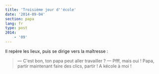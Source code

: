 ```yaml
---
title: 'Troisième jour d''école'
date: '2014-09-04'
section: papa
lang: fr
type: post
2014:
    - '09'
---
```


Il repère les lieux, puis se dirige vers la maîtresse :

> — C'est bon, ton papa peut aller travailler ?
> — Pfff, mais oui ! Papa, partir maintenant faire des clics, partir ! A kécole à moi !

